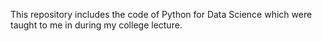 This repository includes the code of Python for Data Science which were taught to me in during my college lecture.
